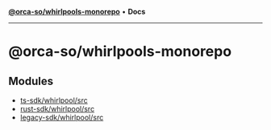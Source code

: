 [**@orca-so/whirlpools-monorepo**](../README.md) • **Docs**

***

# @orca-so/whirlpools-monorepo

## Modules

- [ts-sdk/whirlpool/src](ts-sdk/whirlpool/src/README.md)
- [rust-sdk/whirlpool/src](rust-sdk/whirlpool/src/README.md)
- [legacy-sdk/whirlpool/src](legacy-sdk/whirlpool/src/README.md)
